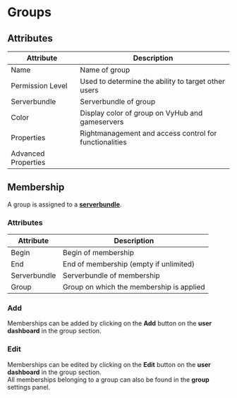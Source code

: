# Groups

## Attributes

| Attribute | Description |
| --- | --- |
| Name | Name of group |
| Permission Level | Used to determine the ability to target other users |
| Serverbundle | Serverbundle of group |
| Color | Display color of group on VyHub and gameservers |
| Properties | Rightmanagement and access control for functionalities |
| Advanced Properties |   |

[//]: # (TODO Add Description for Advanced Properties)


## Membership
A group is assigned to a **[serverbundle](server.md)**.

### Attributes

| Attribute | Description |
| --- | --- |
| Begin | Begin of membership |
| End | End of membership (empty if unlimited) |
| Serverbundle | Serverbundle of membership |
| Group | Group on which the membership is applied |


### Add

Memberships can be added by clicking on the **Add** button on the **user dashboard** in the group section.

### Edit

Memberships can be edited by clicking on the **Edit** button on the **user dashboard** in the group section.  
All memberships belonging to a group can also be found in the **group** settings panel.

